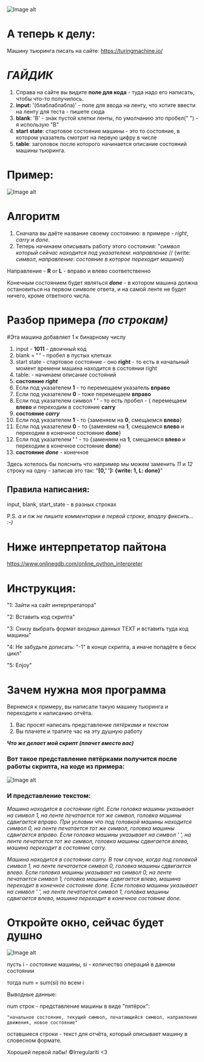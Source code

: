 ![Image alt](https://github.com/Irregulariti/help_me_please_laba1/raw/master/forreadme/first.jpg)  



# А теперь к делу: 

Машину тьюринга писать на сайте: https://turingmachine.io/


# ***ГАЙДИК***

1. Справа на сайте вы видите **поле для кода** - туда надо его написать, чтобы что-то получилось.
2. **input:** '(блаблаблабла)' - поле для ввода на ленту, что хотите ввести на ленту для теста - пишете сюда
3. **blank**: 'B' - знак пустой клетки ленты, по умолчанию это пробел(" ") - я использую "B"
4. **start state**: стартовое состояние машины - это то состояние, в котором указатель смотрит на первую цифру в числе
5. **table**: заголовок после которого начинается описание состояний машины тьюринга.

# Пример:

![Image alt](https://github.com/Irregulariti/help_me_please_laba1/raw/master/forreadme/example.png)  

# Алгоритм 

1. Сначала вы даёте название своему состоянию: в примере - *right*, *carry* и *done*.
2. Теперь начинаем описывать работу этого состояния:
   "*символ который сейчас находится под указателем*: *направление* // {write: *символ*, *направление*: *состояние в которое переходит машина*}

Направление - **R** or **L** - вправо и влево соответственно

Конечным состоянием будет являться ***done*** - в котором машина должна остановиться на первом символе ответа, и на самой ленте не будет ничего, кроме ответного числа.  


# Разбор примера *(по строкам)*
#Эта машина добавляет 1 к бинарному числу
1.  input - **1011** - двоичный код
2.  blank = **' '** - пробел в пустых клетках
3.  start state - стартовое состояние - оно **right** - то есть в начальный момент времени машина находится в состоянии right
4.  table: - начинаем описание состояний
5.  **состояние ***right*****
6.  Если под указателем **1** - то перемещаем указатель **вправо**
7.  Если под указателем **0** - тоже перемещаем **вправо**
8.  Если под указателем символ **' '** - то есть пробел - { перемещаем **влево** и переходим в состояние **carry**
9.  **состояние *carry***
10. Если под указателем **1** - то {заменяем на **0**, смещаемся **влево**}
11. Если под указателем **0** - то {заменяем на **1**, смещаемся **влево** и переходим в конечное состояние **done**}
12. Если под указателем **' '** - то {заменяем на **1**, смещаемся **влево** и переходим в конечное состояние **done**}
13. **состояние *done*** - конечное

Здесь хотелось бы пояснить что например мы можем заменить *11* и *12* строку на одну - записав это так:
  "**[0,' ']: {write: 1, L: done}**"


## Правила написания:
input, blank, start_state - в разных строках  

P.S. *а и пж не пишите комментарии в первой строке, впадлу фиксить... :-)*

# Ниже интерпретатор пайтона

https://www.onlinegdb.com/online_python_interpreter

# Инструкция:  

"1: Зайти на сайт интерпретатора" 

"2: Вставить код скрипта"  

"3: Снизу выбрать формат входных данных TEXT и вставить туда код машины"  

"4: Не забудьте дописать:  "-1" в конце скрипта, а иначе попадёте в беск цикл"  

"5: Enjoy"  

# Зачем нужна моя программа

Вернемся к примеру, вы написали такую машину тьюринга и переходите к написанию отчёта.
1. Вас просят написать представление *пятёрками* и *текстом*
2. Вы плачете и тратите час на эту душную работу  

***Что же делает мой скрипт (плачет вместо вас)***  

### Вот такое представление пятёрками получится после работы скрипта, на коде из примера:
![Image alt](https://github.com/Irregulariti/help_me_please_laba1/raw/master/forreadme/five.png)

### И представление текстом:
*Машина находится в состоянии right. Если головка машины указывает на символ 1, на ленте печатается тот же символ, головка машины сдвигается вправо. При условии что под головкой машины находится символ 0, на ленте печатается тот же символ, головка машины сдвигается вправо. Если головка машины указывает на символ ' ', на ленте печатается тот же символ, головка машины сдвигается влево, машина переходит в состояние carry.*

*Машина находится в состоянии carry. В том случае, когда под головкой символ 1, на ленте печатается символ 0, головка машины сдвигается влево. Если головка машины указывает на символ 0, на ленте печатается символ 1, головка машины сдвигается влево, машина переходит в конечное состояние done. Если головка машины указывает на символ ' ', на ленте печатается символ 1, головка машины сдвигается влево, машина переходит в конечное состояние done.*


# Откройте окно, сейчас будет душно
![Image alt](https://github.com/Irregulariti/help_me_please_laba1/raw/master/forreadme/second.jpg)

пусть i - состояние машины, si - количество операций в данном состоянии

тогда num = sum(si) по всем i

Выводные данные:

  num строк - представление машины в виде "пятёрок":
  
    "начальное состояние, текущий символ, печатающийся символ, направление движения, новое состояние"
    
  оставшиеся строки - текст для отчёта, который описывает машину в словесном формате.
  

Хорошей первой лабы!
©Irregulariti <3
